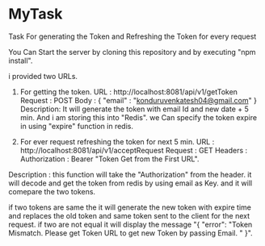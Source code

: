 # MyTask
Task For generating the Token and Refreshing the Token for every request

You Can Start the server by cloning this repository and by executing "npm install".

i provided two URLs.

1) For getting the token.
URL : http://localhost:8081/api/v1/getToken
Request : POST
Body : { "email" : "konduruvenkatesh04@gmail.com" }
Description: It will generate the token with email Id and new date + 5 min.
And i am storing this into "Redis".
we Can specify the token expire in using "expire" function in redis.

2) For ever request refreshing the token for next 5 min.
URL : http://localhost:8081/api/v1/acceptRequest
Request : GET
Headers : 
 Authorization : Bearer "Token Get from the First URL".
 
 Description : this function will take the "Authorization" from the header. it will decode and get the token from redis by using email as 
 Key. and it will comepare the two tokens. 
 
 if two tokens are same the it will generate the new token with expire time and replaces the old token and same token sent to the client
 for the next request.
 if two are not equal it will display the message 
 "{
    "error": "Token Mismatch. Please get Token URL to get new Token by passing Email. "
}".
